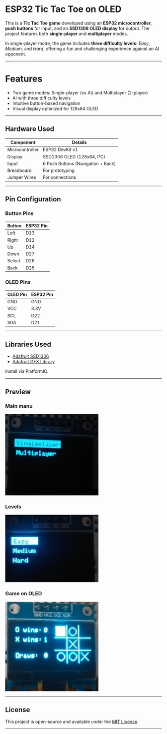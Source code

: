 
# ESP32 Tic Tac Toe on OLED

This is a **Tic Tac Toe game** developed using an **ESP32 microcontroller**, **push buttons** for input, and an **SSD1306 OLED display** for output. The project features both **single-player** and **multiplayer** modes.

In single-player mode, the game includes **three difficulty levels**: *Easy*, *Medium*, and *Hard*, offering a fun and challenging experience against an AI opponent.

---

# Features

- Two game modes: Single-player (vs AI) and Multiplayer (2-player)
- AI with three difficulty levels
- Intuitive button-based navigation
- Visual display optimized for 128x64 OLED

---

## Hardware Used

| Component         | Details                          |
|------------------|----------------------------------|
| Microcontroller   | ESP32 DevKit v1                  |
| Display           | SSD1306 OLED (128x64, I²C)       |
| Input             | 6 Push Buttons (Navigation + Back) |
| Breadboard        | For prototyping                  |
| Jumper Wires      | For connections                  |

---

## Pin Configuration

### Button Pins
| Button   | ESP32 Pin |
|----------|------------|
| Left     | D13        |
| Right    | D12        |
| Up       | D14        |
| Down     | D27        |
| Select   | D26        |
| Back     | D25        |

### OLED Pins
| OLED Pin | ESP32 Pin |
|----------|------------|
| GND      | GND        |
| VCC      | 3.3V       |
| SCL      | D22        |
| SDA      | D21        |

---

## Libraries Used

- [Adafruit SSD1306](https://github.com/adafruit/Adafruit_SSD1306)
- [Adafruit GFX Library](https://github.com/adafruit/Adafruit-GFX-Library)

Install via PlatformIO.

---

## Preview
### Main manu
![Main Manu](image/MainMenu.jpg)
### Levels
![Levels](image/Levels.jpg)
### Game on OLED
![Game on OLED](image/Game.jpg)


---

## License

This project is open-source and available under the [MIT License](LICENSE).

---

